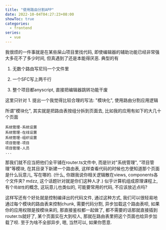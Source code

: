 ```yaml
---
title: "使用路由分割APP"
date: 2022-10-04T04:27:23+08:00
showToc: true
categories:
  - frontend
series:
  - vue
---
```


我很烦的一件事就是在某些屎山项目里找代码, 即使编辑器的辅助功能已经非常强大多花不了多少时间, 但真遇到了还是本能得厌恶. 典型的有

1. 无数个路由写尼玛一个文件里

2. 一个SFC写上两千行

3. 整个项目都anyscript, 直接把编辑器跳转功能干废

这里只针对 1. 提出一个我觉得比较合理的写法: "模块化", 使用路由分割应用逻辑

所谓"模块化", 其实就是把路由表按组分拆到页面去, 比如我的应用有如下的大几十个页面
```
系统管理-系统设置
系统管理-在线设置
系统管理-组织设置
项目管理-项目
项目管理-人员
...
```
那我们就不应当把他们全平铺在router.ts文件中, 而是针对"系统管理", "项目管理"等模块, 在其目录下新建一个路由表, 这样查看代码的时候也方便知道那个页面是什么玩意儿, 写在哪的. (什么, 你跟我说你相关逻辑散在views, components各个文件夹? mdzz, 这个话题针对就是你们这种人才.) 似乎计算机组成原理课程上, 有个`局部性`的概念, 这玩意儿也类似的, 可能要常用的代码, 不应该放近点吗?

这样写还有个好处就是控制编译出的代码文件, 通过这种方式, 我们可以很轻易地通过每个模块的路由表来控制chunk, 需要代码分割, 异步加载这个路由表呗, 如果你的应用权限是按模块来的, 那直接鉴权都一起做了, 都不需要的话那就直接插到router.ts就好了, 某个页面实在大到咬人, 那就在路由表里把这个页面也给异步加载了呗. 至于为啥不全部异步, 嗯, 当然可以, 如果你愿意.
